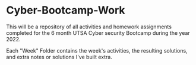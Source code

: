 # Cyber-Bootcamp-Work
This will be a repository of all activities and homework assignments completed for the 6 month UTSA Cyber security Bootcamp during the year 2022.

Each "Week" Folder contains the week's activities, the resulting solutions, and extra notes or solutions I've built extra.

